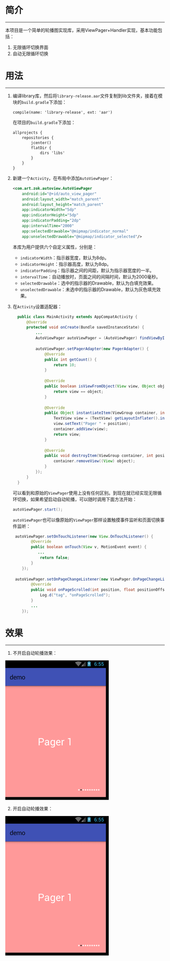 # 简介
---
本项目是一个简单的轮播图实现库，采用ViewPager+Handler实现，基本功能包括：
 1. 无限循环切换界面
 2. 自动无限循环切换

# 用法
---
1. 编译library库，然后将`library-release.aar`文件复制到lib文件夹，接着在模块的`build.gradle`下添加：
    ```
    compile(name: 'library-release', ext: 'aar')
    ```
    在项目的`build.gradle`下添加：
    ```
    allprojects {
        repositories {
            jcenter()
            flatDir {
                dirs 'libs'
            }
        }
    }
    ```
2. 新建一个`Activity`，在布局中添加`AutoViewPager`：
    ```xml
    <com.art.zok.autoview.AutoViewPager
        android:id="@+id/auto_view_pager"
        android:layout_width="match_parent"
        android:layout_height="match_parent"
        app:indicatorWidth="5dp"
        app:indicatorHeight="5dp"
        app:indicatorPadding="2dp"
        app:intervalTime="2000"
        app:selectedDrawable="@mipmap/indicator_normal"
        app:unselectedDrawable="@mipmap/indicator_selected"/>
    ```
    本库为用户提供六个自定义属性，分别是：
    * `indicatorWidth`：指示器宽度，默认为8dp。
    * `indicatorHeight`：指示器高度，默认为8dp。
    * `indicatorPadding`：指示器之间的间距，默认为指示器宽度的一半。
    * `intervalTime`：自动播放时，页面之间的间隔时间，默认为2000毫秒。
    * `selectedDrawable`：选中的指示器的Drawable，默认为白填充效果。
    * `unselectedDrawable`：未选中的指示器的Drawable，默认为灰色填充效果。

3. 在`Activity`设置适配器：
    ```java
      public class MainActivity extends AppCompatActivity {
          @Override
          protected void onCreate(Bundle savedInstanceState) {
              ...
              AutoViewPager autoViewPager = (AutoViewPager) findViewById(R.id.auto_view_pager);

              autoViewPager.setPagerAdapter(new PagerAdapter() {
                  @Override
                  public int getCount() {
                      return 10;
                  }

                  @Override
                  public boolean isViewFromObject(View view, Object object) {
                      return view == object;
                  }

                  @Override
                  public Object instantiateItem(ViewGroup container, int position) {
                      TextView view = (TextView) getLayoutInflater().inflate(R.layout.pager_item, container, false);
                      view.setText("Pager " + position);
                      container.addView(view);
                      return view;
                  }

                  @Override
                  public void destroyItem(ViewGroup container, int position, Object object) {
                      container.removeView((View) object);
                  }
              });
          }
      }
    ```
    可以看到和原始的`ViewPager`使用上没有任何区别。到现在就已经实现无限循环切换，如果希望启动自动轮播，可以随时调用下面方法开始：
    ```java
    autoViewPager.start();
    ```
    `autoViewPager`也可以像原始的`ViewPager`那样设置触摸事件监听和页面切换事件监听：
    ```java
     autoViewPager.setOnTouchListener(new View.OnTouchListener() {
            @Override
            public boolean onTouch(View v, MotionEvent event) {
               ...
                return false;
            }
        });

     autoViewPager.setOnPageChangeListener(new ViewPager.OnPageChangeListener() {
            @Override
            public void onPageScrolled(int position, float positionOffset, int positionOffsetPixels) {
                Log.d("tag", "onPageScrolled");
            }
            ...
        });
    ```
# 效果
----
1. 不开启自动轮播效果：

  ![](arts/static.gif)

2. 开启自动轮播效果：

  ![](arts/auto.gif)
